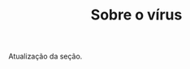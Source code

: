 ﻿---
layout: page

title: Sobre o vírus
breadcrumb: Sobre o vírus

meta: Sobre o vírus
og: img/about_the_virus.png

lang: pt
ref: about_the_virus
---

Atualização da seção.